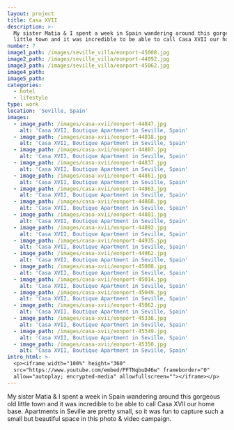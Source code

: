 ```yaml
---
layout: project
title: Casa XVII
description: >-
  My sister Matia & I spent a week in Spain wandering around this gorgeous old
  little town and it was incredible to be able to call Casa XVII our home base.
number: 7
image1_path: /images/seville_villa/eonport-45008.jpg
image2_path: /images/seville_villa/eonport-44892.jpg
image3_path: /images/seville_villa/eonport-45062.jpg
image4_path:
image5_path:
categories:
  - hotel
  - lifestyle
type: work
location: 'Seville, Spain'
images:
  - image_path: /images/casa-xvii/eonport-44847.jpg
    alt: 'Casa XVII, Boutique Apartment in Seville, Spain'
  - image_path: /images/casa-xvii/eonport-44818.jpg
    alt: 'Casa XVII, Boutique Apartment in Seville, Spain'
  - image_path: /images/casa-xvii/eonport-44807.jpg
    alt: 'Casa XVII, Boutique Apartment in Seville, Spain'
  - image_path: /images/casa-xvii/eonport-44837.jpg
    alt: 'Casa XVII, Boutique Apartment in Seville, Spain'
  - image_path: /images/casa-xvii/eonport-44861.jpg
    alt: 'Casa XVII, Boutique Apartment in Seville, Spain'
  - image_path: /images/casa-xvii/eonport-44863.jpg
    alt: 'Casa XVII, Boutique Apartment in Seville, Spain'
  - image_path: /images/casa-xvii/eonport-44868.jpg
    alt: 'Casa XVII, Boutique Apartment in Seville, Spain'
  - image_path: /images/casa-xvii/eonport-44881.jpg
    alt: 'Casa XVII, Boutique Apartment in Seville, Spain'
  - image_path: /images/casa-xvii/eonport-44892.jpg
    alt: 'Casa XVII, Boutique Apartment in Seville, Spain'
  - image_path: /images/casa-xvii/eonport-44935.jpg
    alt: 'Casa XVII, Boutique Apartment in Seville, Spain'
  - image_path: /images/casa-xvii/eonport-44962.jpg
    alt: 'Casa XVII, Boutique Apartment in Seville, Spain'
  - image_path: /images/casa-xvii/eonport-45008.jpg
    alt: 'Casa XVII, Boutique Apartment in Seville, Spain'
  - image_path: /images/casa-xvii/eonport-45014.jpg
    alt: 'Casa XVII, Boutique Apartment in Seville, Spain'
  - image_path: /images/casa-xvii/eonport-45049.jpg
    alt: 'Casa XVII, Boutique Apartment in Seville, Spain'
  - image_path: /images/casa-xvii/eonport-45062.jpg
    alt: 'Casa XVII, Boutique Apartment in Seville, Spain'
  - image_path: /images/casa-xvii/eonport-45336.jpg
    alt: 'Casa XVII, Boutique Apartment in Seville, Spain'
  - image_path: /images/casa-xvii/eonport-45349.jpg
    alt: 'Casa XVII, Boutique Apartment in Seville, Spain'
  - image_path: /images/casa-xvii/eonport-45350.jpg
    alt: 'Casa XVII, Boutique Apartment in Seville, Spain'
intro_html: >-
  <p><iframe width="100%" height="360"
  src="https://www.youtube.com/embed/PFTNqbuD46w" frameborder="0"
  allow="autoplay; encrypted-media" allowfullscreen=""></iframe></p>
---
```


My sister Matia & I spent a week in Spain wandering around this gorgeous old little town and it was incredible to be able to call Casa XVII our home base. Apartments in Seville are pretty small, so it was fun to capture such a small but beautiful space in this photo & video campaign.